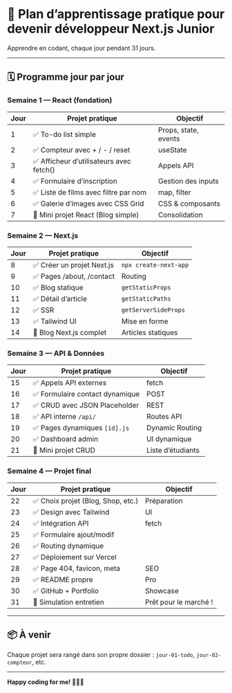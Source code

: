 # 🚀 Plan d’apprentissage pratique pour devenir développeur Next.js Junior

Apprendre en codant, chaque jour pendant 31 jours.

---

## 🗓️ Programme jour par jour

### Semaine 1 — React (fondation)
| Jour | Projet pratique | Objectif |
|------|-----------------|----------|
| 1 | ✅ To-do list simple | Props, state, events |
| 2 | ✅ Compteur avec + / - / reset | useState |
| 3 | ✅ Afficheur d’utilisateurs avec fetch() | Appels API |
| 4 | ✅ Formulaire d’inscription | Gestion des inputs |
| 5 | ✅ Liste de films avec filtre par nom | map, filter |
| 6 | ✅ Galerie d’images avec CSS Grid | CSS & composants |
| 7 | 🚀 Mini projet React (Blog simple) | Consolidation |

### Semaine 2 — Next.js
| Jour | Projet pratique | Objectif |
|------|-----------------|----------|
| 8 | ✅ Créer un projet Next.js | `npx create-next-app` |
| 9 | ✅ Pages /about, /contact | Routing |
| 10 | ✅ Blog statique | `getStaticProps` |
| 11 | ✅ Détail d’article | `getStaticPaths` |
| 12 | ✅ SSR | `getServerSideProps` |
| 13 | ✅ Tailwind UI | Mise en forme |
| 14 | 🚀 Blog Next.js complet | Articles statiques |

### Semaine 3 — API & Données
| Jour | Projet pratique | Objectif |
|------|-----------------|----------|
| 15 | ✅ Appels API externes | fetch |
| 16 | ✅ Formulaire contact dynamique | POST |
| 17 | ✅ CRUD avec JSON Placeholder | REST |
| 18 | ✅ API interne `/api/` | Routes API |
| 19 | ✅ Pages dynamiques `[id].js` | Dynamic Routing |
| 20 | ✅ Dashboard admin | UI dynamique |
| 21 | 🚀 Mini projet CRUD | Liste d’étudiants |

### Semaine 4 — Projet final
| Jour | Projet pratique | Objectif |
|------|-----------------|----------|
| 22 | ✅ Choix projet (Blog, Shop, etc.) | Préparation |
| 23 | ✅ Design avec Tailwind | UI |
| 24 | ✅ Intégration API | fetch |
| 25 | ✅ Formulaire ajout/modif | |
| 26 | ✅ Routing dynamique | |
| 27 | ✅ Déploiement sur Vercel | |
| 28 | ✅ Page 404, favicon, meta | SEO |
| 29 | ✅ README propre | Pro |
| 30 | ✅ GitHub + Portfolio | Showcase |
| 31 | 💬 Simulation entretien | Prêt pour le marché ! |

---

## 📦 À venir

Chaque projet sera rangé dans son propre dossier : `jour-01-todo`, `jour-02-compteur`, etc.


---

**Happy coding for me! 👨‍💻🔥**

